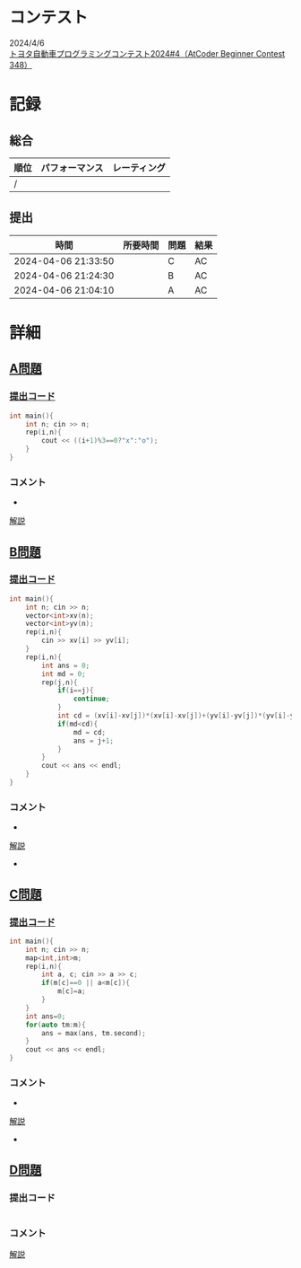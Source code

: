 # コンテスト
2024/4/6<br>
[トヨタ自動車プログラミングコンテスト2024#4（AtCoder Beginner Contest 348）](https://atcoder.jp/contests/abc348)

# 記録
## 総合
|  順位  |  パフォーマンス  | レーティング |
| ---- | ---- | ---- |
|   /   |  |  |

## 提出
|  時間  |  所要時間  |  問題  | 結果 |
| ---- | ---- | ---- | ---- |
| 2024-04-06 21:33:50 |  | C | AC |
| 2024-04-06 21:24:30 |  | B | AC |
| 2024-04-06 21:04:10 |  | A | AC |


# 詳細
## [A問題](https://atcoder.jp/contests/abc348/tasks/abc348_a)
### [提出コード](https://atcoder.jp/contests/abc348/submissions/52066161)
```c++
int main(){
    int n; cin >> n;
    rep(i,n){
        cout << ((i+1)%3==0?"x":"o");
    }
}
```

### コメント

* 

[解説](https://atcoder.jp/contests/abc348/editorial/9727)


## [B問題](https://atcoder.jp/contests/abc348/tasks/abc348_b)
### [提出コード](https://atcoder.jp/contests/abc348/submissions/52083124)
```c++
int main(){
    int n; cin >> n;
    vector<int>xv(n);
    vector<int>yv(n);
    rep(i,n){
        cin >> xv[i] >> yv[i];
    }
    rep(i,n){
        int ans = 0;
        int md = 0;
        rep(j,n){
            if(i==j){
                continue;
            }
            int cd = (xv[i]-xv[j])*(xv[i]-xv[j])+(yv[i]-yv[j])*(yv[i]-yv[j]);
            if(md<cd){
                md = cd;
                ans = j+1;
            }
        }
        cout << ans << endl;
    }
}   
```

### コメント

* 

[解説](https://atcoder.jp/contests/abc348/editorial/9728)

* 


## [C問題](https://atcoder.jp/contests/abc348/tasks/abc348_c)
### [提出コード](https://atcoder.jp/contests/abc348/submissions/52087643)

```c++
int main(){
    int n; cin >> n;
    map<int,int>m;
    rep(i,n){
        int a, c; cin >> a >> c;
        if(m[c]==0 || a<m[c]){
            m[c]=a;
        }
    }
    int ans=0;
    for(auto tm:m){
        ans = max(ans, tm.second);
    }
    cout << ans << endl;
}
```

### コメント
* 

[解説](https://atcoder.jp/contests/abc348/editorial/9730)

* 


## [D問題](https://atcoder.jp/contests/abc348/tasks/abc348_d)
### 提出コード

```c++

```

### コメント

[解説](https://atcoder.jp/contests/abc348/editorial/9705)
